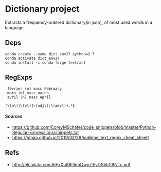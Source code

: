 # Dictionary project
Extracts a frequency-ordered dictionary(in json), of most used words in a language

## Deps
```
conda create --name dict_env27 python=2.7
conda activate dict_env27
conda install -c conda-forge textract

```

## RegExps
```
 février (n) masc February
 mars (n) masc march
 avril (n) masc April

(\(n\)|\(v\)|\(adj\)|\(adv\)).*$

```
#### Sources
- https://github.com/CoreyMSchafer/code_snippets/blob/master/Python-Regular-Expressions/snippets.txt
- https://jdhao.github.io/2019/02/28/sublime_text_regex_cheat_sheet/

## Refs
- http://ekladata.com/6FxXu86fl5mQwo7lEyDS5hG9NTc.pdf
